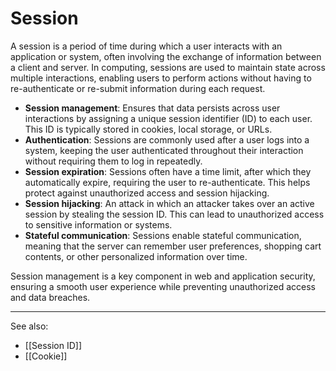 
# Session

A session is a period of time during which a user interacts with an application or system, often involving the exchange of information between a client and server. In computing, sessions are used to maintain state across multiple interactions, enabling users to perform actions without having to re-authenticate or re-submit information during each request.

- **Session management**: Ensures that data persists across user interactions by assigning a unique session identifier (ID) to each user. This ID is typically stored in cookies, local storage, or URLs.
- **Authentication**: Sessions are commonly used after a user logs into a system, keeping the user authenticated throughout their interaction without requiring them to log in repeatedly.
- **Session expiration**: Sessions often have a time limit, after which they automatically expire, requiring the user to re-authenticate. This helps protect against unauthorized access and session hijacking.
- **Session hijacking**: An attack in which an attacker takes over an active session by stealing the session ID. This can lead to unauthorized access to sensitive information or systems.
- **Stateful communication**: Sessions enable stateful communication, meaning that the server can remember user preferences, shopping cart contents, or other personalized information over time.
    

Session management is a key component in web and application security, ensuring a smooth user experience while preventing unauthorized access and data breaches.

---

See also:

- [[Session ID]]
- [[Cookie]]

